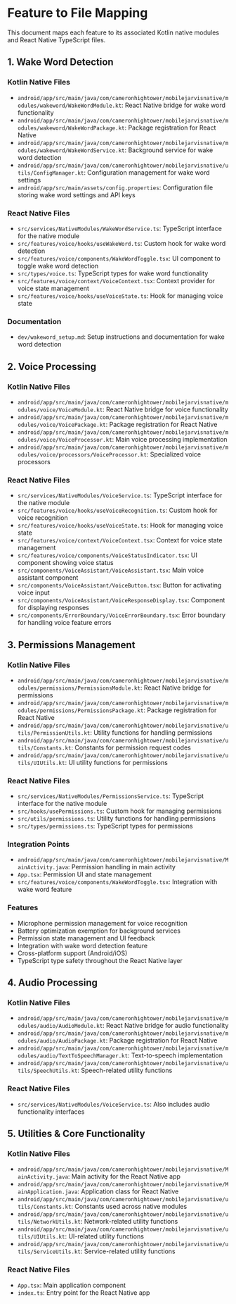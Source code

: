 # Feature to File Mapping

This document maps each feature to its associated Kotlin native modules and React Native TypeScript files.

## 1. Wake Word Detection

### Kotlin Native Files
- `android/app/src/main/java/com/cameronhightower/mobilejarvisnative/modules/wakeword/WakeWordModule.kt`: React Native bridge for wake word functionality
- `android/app/src/main/java/com/cameronhightower/mobilejarvisnative/modules/wakeword/WakeWordPackage.kt`: Package registration for React Native
- `android/app/src/main/java/com/cameronhightower/mobilejarvisnative/modules/wakeword/WakeWordService.kt`: Background service for wake word detection
- `android/app/src/main/java/com/cameronhightower/mobilejarvisnative/utils/ConfigManager.kt`: Configuration management for wake word settings
- `android/app/src/main/assets/config.properties`: Configuration file storing wake word settings and API keys

### React Native Files
- `src/services/NativeModules/WakeWordService.ts`: TypeScript interface for the native module
- `src/features/voice/hooks/useWakeWord.ts`: Custom hook for wake word detection
- `src/features/voice/components/WakeWordToggle.tsx`: UI component to toggle wake word detection
- `src/types/voice.ts`: TypeScript types for wake word functionality
- `src/features/voice/context/VoiceContext.tsx`: Context provider for voice state management
- `src/features/voice/hooks/useVoiceState.ts`: Hook for managing voice state

### Documentation
- `dev/wakeword_setup.md`: Setup instructions and documentation for wake word detection

## 2. Voice Processing

### Kotlin Native Files
- `android/app/src/main/java/com/cameronhightower/mobilejarvisnative/modules/voice/VoiceModule.kt`: React Native bridge for voice functionality
- `android/app/src/main/java/com/cameronhightower/mobilejarvisnative/modules/voice/VoicePackage.kt`: Package registration for React Native
- `android/app/src/main/java/com/cameronhightower/mobilejarvisnative/modules/voice/VoiceProcessor.kt`: Main voice processing implementation
- `android/app/src/main/java/com/cameronhightower/mobilejarvisnative/modules/voice/processors/VoiceProcessor.kt`: Specialized voice processors

### React Native Files
- `src/services/NativeModules/VoiceService.ts`: TypeScript interface for the native module
- `src/features/voice/hooks/useVoiceRecognition.ts`: Custom hook for voice recognition
- `src/features/voice/hooks/useVoiceState.ts`: Hook for managing voice state
- `src/features/voice/context/VoiceContext.tsx`: Context for voice state management
- `src/features/voice/components/VoiceStatusIndicator.tsx`: UI component showing voice status
- `src/components/VoiceAssistant/VoiceAssistant.tsx`: Main voice assistant component
- `src/components/VoiceAssistant/VoiceButton.tsx`: Button for activating voice input
- `src/components/VoiceAssistant/VoiceResponseDisplay.tsx`: Component for displaying responses
- `src/components/ErrorBoundary/VoiceErrorBoundary.tsx`: Error boundary for handling voice feature errors

## 3. Permissions Management

### Kotlin Native Files
- `android/app/src/main/java/com/cameronhightower/mobilejarvisnative/modules/permissions/PermissionsModule.kt`: React Native bridge for permissions
- `android/app/src/main/java/com/cameronhightower/mobilejarvisnative/modules/permissions/PermissionsPackage.kt`: Package registration for React Native
- `android/app/src/main/java/com/cameronhightower/mobilejarvisnative/utils/PermissionUtils.kt`: Utility functions for handling permissions
- `android/app/src/main/java/com/cameronhightower/mobilejarvisnative/utils/Constants.kt`: Constants for permission request codes
- `android/app/src/main/java/com/cameronhightower/mobilejarvisnative/utils/UIUtils.kt`: UI utility functions for permissions

### React Native Files
- `src/services/NativeModules/PermissionsService.ts`: TypeScript interface for the native module
- `src/hooks/usePermissions.ts`: Custom hook for managing permissions
- `src/utils/permissions.ts`: Utility functions for handling permissions
- `src/types/permissions.ts`: TypeScript types for permissions

### Integration Points
- `android/app/src/main/java/com/cameronhightower/mobilejarvisnative/MainActivity.java`: Permission handling in main activity
- `App.tsx`: Permission UI and state management
- `src/features/voice/components/WakeWordToggle.tsx`: Integration with wake word feature

### Features
- Microphone permission management for voice recognition
- Battery optimization exemption for background services
- Permission state management and UI feedback
- Integration with wake word detection feature
- Cross-platform support (Android/iOS)
- TypeScript type safety throughout the React Native layer

## 4. Audio Processing

### Kotlin Native Files
- `android/app/src/main/java/com/cameronhightower/mobilejarvisnative/modules/audio/AudioModule.kt`: React Native bridge for audio functionality
- `android/app/src/main/java/com/cameronhightower/mobilejarvisnative/modules/audio/AudioPackage.kt`: Package registration for React Native
- `android/app/src/main/java/com/cameronhightower/mobilejarvisnative/modules/audio/TextToSpeechManager.kt`: Text-to-speech implementation
- `android/app/src/main/java/com/cameronhightower/mobilejarvisnative/utils/SpeechUtils.kt`: Speech-related utility functions

### React Native Files
- `src/services/NativeModules/VoiceService.ts`: Also includes audio functionality interfaces


## 5. Utilities & Core Functionality

### Kotlin Native Files
- `android/app/src/main/java/com/cameronhightower/mobilejarvisnative/MainActivity.java`: Main activity for the React Native app
- `android/app/src/main/java/com/cameronhightower/mobilejarvisnative/MainApplication.java`: Application class for React Native
- `android/app/src/main/java/com/cameronhightower/mobilejarvisnative/utils/Constants.kt`: Constants used across native modules
- `android/app/src/main/java/com/cameronhightower/mobilejarvisnative/utils/NetworkUtils.kt`: Network-related utility functions
- `android/app/src/main/java/com/cameronhightower/mobilejarvisnative/utils/UIUtils.kt`: UI-related utility functions
- `android/app/src/main/java/com/cameronhightower/mobilejarvisnative/utils/ServiceUtils.kt`: Service-related utility functions

### React Native Files
- `App.tsx`: Main application component
- `index.ts`: Entry point for the React Native app 